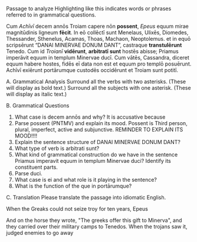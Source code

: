 Passage to analyze
Highlighting like this indicates words or phrases referred to in grammatical questions.

Cum *Achīvī* decem annōs Troiam capere nōn **possent**, *Epeus* equum mirae magnitūdinis ligneum **fēcit**.
In eō collēctī sunt Menelaus, Ulixēs, Diomedes, Thessander, Sthenelus, Acamas, Thoas, Machaon, Neoptolemus.
et in equō scripsērunt “DANAI MINERVAE DONUM DANT”, castraque **transtulērunt** Tenedo.
Cum id *Troianī* **vidērunt**, **arbitratī sunt** hostēs abisse; Priamus imperāvit equum in templum Minervae ducī.
Cum vātēs, Cassandra, diceret equum habere hostes, fidēs eī data non est et equum pro templō posuērunt.
Achīvī exiērunt portārumque custodēs occidērunt et Troiam sunt potitī.

A. Grammatical Analysis
Surround all the verbs with two asterisks. (These will display as bold text.) Surround all the subjects with one asterisk. (These will display as italic text.)

B. Grammatical Questions
1. What case is decem annōs and why? It is accusative because 
2. Parse possent (PNTMV) and explain its mood. Possent is Third person, plural, imperfect, active and subjunctive. REMINDER TO EXPLAIN ITS MOOD!!!!
3. Explain the sentence structure of DANAI MINERVAE DONUM DANT?
4. What type of verb is arbitrati sunt?
5. What kind of grammatical construction do we have in the sentence Priamus imperavit equum in templum Minervae duci? Identify its constituent parts.
6. Parse duci.
7. What case is ei and what role is it playing in the sentence?
8. What is the function of the que in portārumque?

C. Translation
Please translate the passage into idiomatic English.

When the Greaks could not seize troy for ten years, Epeus 

And on the horse they wrote, "The greeks offer this gift to Minerva", and they carried over their military camps to Tenedos.
When the trojans saw it, judged enemies to go away


